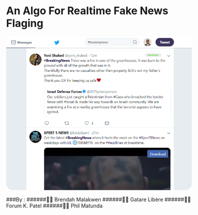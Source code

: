 # An Algo For Realtime Fake News Flaging
![Verified Post](images/bbc.png)

###By :
######👩‍💻 Brendah Malakwen
######👨‍💻 Gatare Libère
######👩‍💻 Forum K. Patel
######👨‍💻 Phil Matunda
